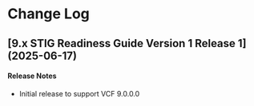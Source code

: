 # Change Log

## [9.x STIG Readiness Guide Version 1 Release 1] (2025-06-17)

#### Release Notes
- Initial release to support VCF 9.0.0.0
